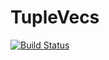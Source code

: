 # TupleVecs

[![Build Status](https://github.com/stevengj/TupleVecs.jl/actions/workflows/CI.yml/badge.svg?branch=main)](https://github.com/stevengj/TupleVecs.jl/actions/workflows/CI.yml?query=branch%3Amain)
